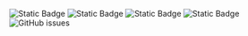 ![Static Badge](https://img.shields.io/badge/blacklists-60-000000) ![Static Badge](https://img.shields.io/badge/blacklisted-2807644-cc0000) ![Static Badge](https://img.shields.io/badge/whitelisted-2243-00CC00) ![Static Badge](https://img.shields.io/badge/streaming_blacklist-28107-000000) ![GitHub issues](https://img.shields.io/github/issues/fabriziosalmi/blacklists)
